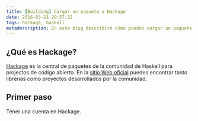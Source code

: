 ```yaml
---
title: [Building] Cargar un paquete a Hackage
date: 2016-03-21 20:57:22
tags: hackage, haskell
metadescription: En este blog describiré cómo puedes cargar un paquete de un proyecto de Haskell a Hackage.
---
```


## ¿Qué es Hackage?

[Hackage](http://hackage.haskell.org/) es la central de paquetes de la comunidad
de Haskell para projectos de código abierto. En la [sitio Web oficial](http://hackage.haskell.org/)
puedes encontrar tanto librerías como proyectos desarrollados por la comunidad.

## Primer paso
Tener una cuenta en Hackage.
